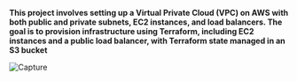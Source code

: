 

**This project involves setting up a Virtual Private Cloud (VPC) on AWS with both public and private subnets, EC2 instances, and load balancers. The goal is to provision infrastructure using Terraform, including EC2 instances  and a public load balancer, with Terraform state managed in an S3 bucket**


![Capture](https://github.com/user-attachments/assets/834d64ac-cf7c-4152-84c3-580a3bb85685)



